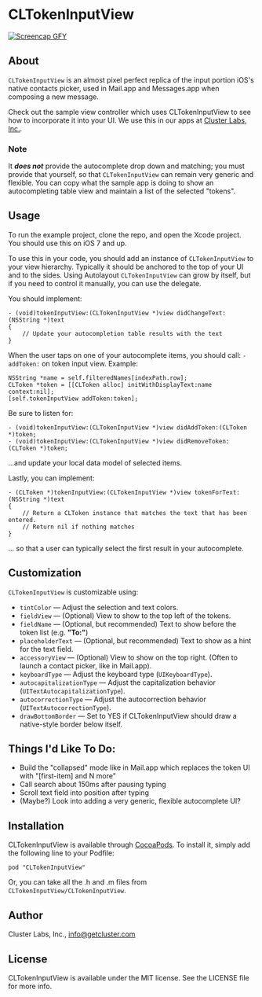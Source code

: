 # CLTokenInputView

[![Screencap GFY](http://zippy.gfycat.com/ImpressiveRapidGelding.gif)](http://gfycat.com/ImpressiveRapidGelding)

## About

`CLTokenInputView` is an almost pixel perfect replica of the input portion iOS's native contacts picker, used in Mail.app and Messages.app when composing a new message.

Check out the sample view controller which uses CLTokenInputView to see how to incorporate it into your UI. We use this in our apps at [Cluster Labs, Inc.](https://cluster.co).

### Note 
It ***does not*** provide the autocomplete drop down and matching; you must provide that yourself, so that `CLTokenInputView` can remain very generic and flexible. You can copy what the sample app is doing to show an autocompleting table view and maintain a list of the selected "tokens".

## Usage

To run the example project, clone the repo, and open the Xcode project. You should use this on iOS 7 and up.

To use this in your code, you should add an instance of `CLTokenInputView` to your view hierarchy. Typically it should be anchored to the top of your UI and to the sides. Using Autolayout `CLTokenInputView` can grow by itself, but if you need to control it manually, you can use the delegate.

You should implement:

```objc
- (void)tokenInputView:(CLTokenInputView *)view didChangeText:(NSString *)text 
{
	// Update your autocompletion table results with the text
}
```

When the user taps on one of your autocomplete items, you should call: `-addToken:` on token input view. Example:

```objc
NSString *name = self.filteredNames[indexPath.row];
CLToken *token = [[CLToken alloc] initWithDisplayText:name context:nil];
[self.tokenInputView addToken:token];
```

Be sure to listen for:

```objc
- (void)tokenInputView:(CLTokenInputView *)view didAddToken:(CLToken *)token;
- (void)tokenInputView:(CLTokenInputView *)view didRemoveToken:(CLToken *)token;
```
...and update your local data model of selected items.

Lastly, you can implement:

```objc
- (CLToken *)tokenInputView:(CLTokenInputView *)view tokenForText:(NSString *)text 
{
	// Return a CLToken instance that matches the text that has been entered.
	// Return nil if nothing matches
}
```
... so that a user can typically select the first result in your autocomplete.

## Customization

`CLTokenInputView` is customizable using:

- `tintColor` — Adjust the selection and text colors.
- `fieldView` — (Optional) View to show to the top left of the tokens.
- `fieldName` — (Optional, but recommended) Text to show before the token list (e.g. **"To:"**)
- `placeholderText` — (Optional, but recommended) Text to show as a hint for the text field.
- `accessoryView` — (Optional) View to show on the top right. (Often to launch a contact picker, like in Mail.app).
- `keyboardType` — Adjust the keyboard type (`UIKeyboardType`).
- `autocapitalizationType` — Adjust the capitalization behavior (`UITextAutocapitalizationType`).
- `autocorrectionType` — Adjust the autocorrection behavior (`UITextAutocorrectionType`).
- `drawBottomBorder` — Set to YES if CLTokenInputView should draw a native-style border below itself.

## Things I'd Like To Do:

- Build the "collapsed" mode like in Mail.app which replaces the token UI with "[first-item] and N more"
- Call search about 150ms after pausing typing
- Scroll text field into position after typing
- (Maybe?) Look into adding a very generic, flexible autocomplete UI?

## Installation

CLTokenInputView is available through [CocoaPods](http://cocoapods.org). To install
it, simply add the following line to your Podfile:

    pod "CLTokenInputView"
    
Or, you can take all the .h and .m files from `CLTokenInputView/CLTokenInputView`.

## Author

Cluster Labs, Inc., info@getcluster.com

## License

CLTokenInputView is available under the MIT license. See the LICENSE file for more info.


